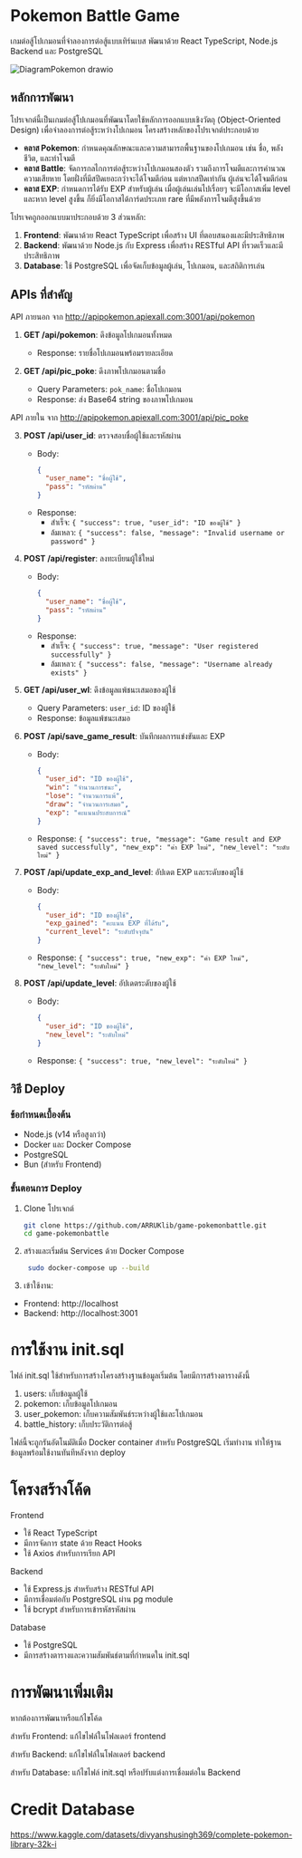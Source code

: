 # Pokemon Battle Game

เกมต่อสู้โปเกมอนที่จำลองการต่อสู้แบบเทิร์นเบส พัฒนาด้วย React TypeScript, Node.js Backend และ PostgreSQL

![DiagramPokemon drawio](https://github.com/user-attachments/assets/8ca8887e-e151-45b2-821c-a453c3554e69)



## หลักการพัฒนา

โปรเจกต์นี้เป็นเกมต่อสู้โปเกมอนที่พัฒนาโดยใช้หลักการออกแบบเชิงวัตถุ (Object-Oriented Design) เพื่อจำลองการต่อสู้ระหว่างโปเกมอน โครงสร้างหลักของโปรเจกต์ประกอบด้วย

- **คลาส Pokemon**: กำหนดคุณลักษณะและความสามารถพื้นฐานของโปเกมอน เช่น ชื่อ, พลังชีวิต, และท่าโจมตี
- **คลาส Battle**: จัดการกลไกการต่อสู้ระหว่างโปเกมอนสองตัว รวมถึงการโจมตีและการคำนวณความเสียหาย โดยฝั่งที่มีสปีดเยอะกว่าจะได้โจมตีก่อน แต่หากสปีดเท่ากัน ผู้เล่นจะได้โจมตีก่อน
- **คลาส EXP**: กำหนดการได้รับ EXP สำหรับผู้เล่น เมื่อผู้เล่นเล่นไปเรื่อยๆ จะมีโอกาสเพิ่ม level และหาก level สูงขึ้น ก็ยิ่งมีโอกาสได้การ์ดประเภท rare ที่มีพลังการโจมตีสูงขึ้นด้วย

โปรเจคถูกออกแบบมาประกอบด้วย 3 ส่วนหลัก:

1. **Frontend**: พัฒนาด้วย React TypeScript เพื่อสร้าง UI ที่ตอบสนองและมีประสิทธิภาพ
2. **Backend**: พัฒนาด้วย Node.js กับ Express เพื่อสร้าง RESTful API ที่รวดเร็วและมีประสิทธิภาพ
3. **Database**: ใช้ PostgreSQL เพื่อจัดเก็บข้อมูลผู้เล่น, โปเกมอน, และสถิติการเล่น

## APIs ที่สำคัญ

API ภายนอก จาก http://apipokemon.apiexall.com:3001/api/pokemon
1. **GET /api/pokemon**: ดึงข้อมูลโปเกมอนทั้งหมด
   - Response: รายชื่อโปเกมอนพร้อมรายละเอียด

2. **GET /api/pic_poke**: ดึงภาพโปเกมอนตามชื่อ
   - Query Parameters: `pok_name`: ชื่อโปเกมอน
   - Response: ส่ง Base64 string ของภาพโปเกมอน

API ภายใน จาก http://apipokemon.apiexall.com:3001/api/pic_poke

3. **POST /api/user_id**: ตรวจสอบชื่อผู้ใช้และรหัสผ่าน
   - Body: 
     ```json
     {
       "user_name": "ชื่อผู้ใช้",
       "pass": "รหัสผ่าน"
     }
     ```
   - Response:
     - สำเร็จ: `{ "success": true, "user_id": "ID ของผู้ใช้" }`
     - ล้มเหลว: `{ "success": false, "message": "Invalid username or password" }`

4. **POST /api/register**: ลงทะเบียนผู้ใช้ใหม่
   - Body:
     ```json
     {
       "user_name": "ชื่อผู้ใช้",
       "pass": "รหัสผ่าน"
     }
     ```
   - Response:
     - สำเร็จ: `{ "success": true, "message": "User registered successfully" }`
     - ล้มเหลว: `{ "success": false, "message": "Username already exists" }`

5. **GET /api/user_wl**: ดึงข้อมูลแพ้ชนะเสมอของผู้ใช้
   - Query Parameters: `user_id`: ID ของผู้ใช้
   - Response: ข้อมูลแพ้ชนะเสมอ

6. **POST /api/save_game_result**: บันทึกผลการแข่งขันและ EXP
   - Body:
     ```json
     {
       "user_id": "ID ของผู้ใช้",
       "win": "จำนวนการชนะ",
       "lose": "จำนวนการแพ้",
       "draw": "จำนวนการเสมอ",
       "exp": "คะแนนประสบการณ์"
     }
     ```
   - Response: `{ "success": true, "message": "Game result and EXP saved successfully", "new_exp": "ค่า EXP ใหม่", "new_level": "ระดับใหม่" }`

7. **POST /api/update_exp_and_level**: อัปเดต EXP และระดับของผู้ใช้
   - Body:
     ```json
     {
       "user_id": "ID ของผู้ใช้",
       "exp_gained": "คะแนน EXP ที่ได้รับ",
       "current_level": "ระดับปัจจุบัน"
     }
     ```
   - Response: `{ "success": true, "new_exp": "ค่า EXP ใหม่", "new_level": "ระดับใหม่" }`

8. **POST /api/update_level**: อัปเดตระดับของผู้ใช้
   - Body:
     ```json
     {
       "user_id": "ID ของผู้ใช้",
       "new_level": "ระดับใหม่"
     }
     ```
   - Response: `{ "success": true, "new_level": "ระดับใหม่" }`

## วิธี Deploy

### ข้อกำหนดเบื้องต้น
- Node.js (v14 หรือสูงกว่า)
- Docker และ Docker Compose
- PostgreSQL
- Bun (สำหรับ Frontend)

### ขั้นตอนการ Deploy

1. Clone โปรเจกต์
   ```bash
   git clone https://github.com/ARRUKlib/game-pokemonbattle.git
   cd game-pokemonbattle

2. สร้างและเริ่มต้น Services ด้วย Docker Compose
   ```bash
    sudo docker-compose up --build
   
3. เข้าใช้งาน:
- Frontend: http://localhost
- Backend: http://localhost:3001

# การใช้งาน init.sql
ไฟล์ init.sql ใช้สำหรับการสร้างโครงสร้างฐานข้อมูลเริ่มต้น โดยมีการสร้างตารางดังนี้

   1. users: เก็บข้อมูลผู้ใช้
   2. pokemon: เก็บข้อมูลโปเกมอน
   3. user_pokemon: เก็บความสัมพันธ์ระหว่างผู้ใช้และโปเกมอน
   4. battle_history: เก็บประวัติการต่อสู้

ไฟล์นี้จะถูกรันอัตโนมัติเมื่อ Docker container สำหรับ PostgreSQL เริ่มทำงาน ทำให้ฐานข้อมูลพร้อมใช้งานทันทีหลังจาก deploy

# โครงสร้างโค้ด
Frontend
   - ใช้ React TypeScript
   - มีการจัดการ state ด้วย React Hooks
   - ใช้ Axios สำหรับการเรียก API

Backend
   - ใช้ Express.js สำหรับสร้าง RESTful API
   - มีการเชื่อมต่อกับ PostgreSQL ผ่าน pg module
   - ใช้ bcrypt สำหรับการเข้ารหัสรหัสผ่าน

Database
   - ใช้ PostgreSQL
   - มีการสร้างตารางและความสัมพันธ์ตามที่กำหนดใน init.sql



# การพัฒนาเพิ่มเติม
หากต้องการพัฒนาหรือแก้ไขโค้ด

   สำหรับ Frontend: แก้ไขไฟล์ในโฟลเดอร์ frontend
   
   สำหรับ Backend: แก้ไขไฟล์ในโฟลเดอร์ backend
   
   สำหรับ Database: แก้ไขไฟล์ init.sql หรือปรับแต่งการเชื่อมต่อใน Backend

# Credit Database
https://www.kaggle.com/datasets/divyanshusingh369/complete-pokemon-library-32k-i

